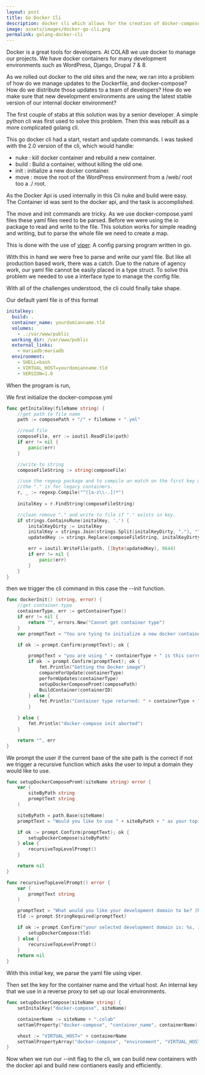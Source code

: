 ```yaml
---
layout: post
title: Go Docker Cli
description: docker cli which allows for the creation of docker-compose file with cli.
image: assets/images/docker-go-cli.png
permalink: golang-docker-cli
---
```


Docker is a great tools for developers. At COLAB we use docker to manage our projects.
We have docker containers for many development environments such as WordPress, Django, Drupal 7 & 8. 

As we rolled out docker to the old sites and the new, we ran into a problem of how do we manage updates to the Dockerfile, and docker-compose? How do we distribute those updates to 
a team of developers? How do we make sure that new development environments are using the latest stable version of our internal docker environment?

The first couple of stabs at this solution was by a senior developer. 
A simple python cli was first used to solve this problem. Then this was rebuilt as a more complicated golang cli. 

This go docker cli had a start, restart and update commands. I was tasked with the 2.0 version of the cli, which would handle:

- nuke : kill docker container and rebuild a new container.
- build : Build a container, without killing the old one.
- init : initialize a new docker container.
- move : move the root of the WordPress environment from a /web/ root too a ./ root.

As the Docker Api is used internally in this Cli nuke and build were easy. The Container id was sent to the docker api, and the task is accomplished.

The move and init commands are tricky. As we use docker-compose.yaml files
these yaml files need to be parsed. Before we were using the io package to read and write to the file. This solution works for simple reading and writing, but to parse the whole file we need to create a map.

This is done with the use of [viper](https://github.com/spf13/viper). A config parsing program written in go. 

With this in hand we were free to parse and write our yaml file. But like all production based work, there was a catch. Due to the nature of agency work, our yaml file cannot be easily placed in a type struct. To solve this problem we needed to use a interface type to manage the config file.

With all of the challenges understood, the cli could finally take shape.

Our default yaml file is of this format

```yaml
initalkey:
  build: .
  container_name: yourdomianname.tld
  volumes:
    - .:/var/www/public
  working_dir: /var/www/public
  external_links:
    - mariadb:mariadb
  environment:
    - SHELL=bash
    - VIRTUAL_HOST=yourdomianname.tld
    - VERSION=1.0
```

When the program is run, 

We first initialize the docker-compose.yml
```go
func getInitalKey(fileName string) {
    //get path to file name
	path := composePath + "/" + fileName + ".yml"

    //read file
	composeFile, err := ioutil.ReadFile(path)
	if err != nil {
		panic(err)
	}

    //write to string
	composeFileString := string(composeFile)

    //use the regexp package and to compile an match on the first key with a . in it
    //the "." is for legacy containers.
    r, _ := regexp.Compile("^([a-z\\-.])*")
    
	initalKey = r.FindString(composeFileString)

    //clean remove "." and write to file if "." exists in key.
	if strings.ContainsRune(initalKey, '.') {
		initalKeyDirty := initalKey
		initalKey = strings.Join(strings.Split(initalKeyDirty, "."), "")
		updatedKey := strings.Replace(composeFileString, initalKeyDirty, initalKey, 1)

		err = ioutil.WriteFile(path, []byte(updatedKey), 0644)
		if err != nil {
			panic(err)
		}
	}
}
```
then we trigger the cli command in this case the --init function.

```go
func dockerInit() (string, error) {
	//get container type
	containerType, err := getContainerType()
	if err != nil {
		return "", errors.New("Cannot get container type")
	}
	var promptText = "You are tying to initialize a new docker container. Would you like to continue down this path? (y/n)"

	if ok := prompt.Confirm(promptText); ok {

		promptText = "you are using " + containerType + " is this correct? (y/n)"
		if ok := prompt.Confirm(promptText); ok {
            fmt.Println("Getting the Docker image")
			compareForUpdate(containerType)
			performUpdates(containerType)
			setupDockerComposePromt(composePath)
			BuildContainer(containerID)
		} else {
			fmt.Println("Container type returned: " + containerType + " if this is incorrect. You need to log the bug in github and continue manually. I'm sorry friend.")
		}

	} else {
		fmt.Println("docker-compose init aborted")
	}

	return "", err
}
```

We prompt the user if the current base of the site path is the correct if not we trigger a recursive function which asks the user to input a domain they would like to use.

```go
func setupDockerComposePromt(siteName string) error {
	var (
		siteByPath string
		promptText string
	)

	siteByPath = path.Base(siteName)
	promptText = "Would you like to use " + siteByPath + " as your top level domain? (y/n)"

	if ok := prompt.Confirm(promptText); ok {
		setupDockerCompose(siteByPath)
	} else {
		recursiveTopLevelPrompt()
	}

	return nil
}

func recursiveTopLevelPrompt() error {
	var (
		promptText string
	)

	promptText = "What would you like your development domain to be? (Note: please omit .colab, I am smart enough to add this.)"
	tld := prompt.StringRequired(promptText)

	if ok := prompt.Confirm("your selected development domain is: %s, is this correct? (y/n)", tld); ok {
		setupDockerCompose(tld)
	} else {
		recursiveTopLevelPrompt()
	}
	return nil
}
```
With this initial key, we parse the yaml file using viper.

Then set the key for the container name and the virtual host. An internal key that 
we use in a reverse proxy to set up our local environments.

```go
func setupDockerCompose(siteName string) {
	setInitalKey("docker-compose", siteName)

	containerName := siteName + ".colab"
	setYamlProperty("docker-compose", "container_name", containerName)

	vhost := "VIRTUAL_HOST=" + containerName
	setYamlPropertyArray("docker-compose", "environment", "VIRTUAL_HOST", vhost)
}
```

Now when we run our --init flag to the cli, we can build new containers with the docker api and build new contianers easily and efficiently. 